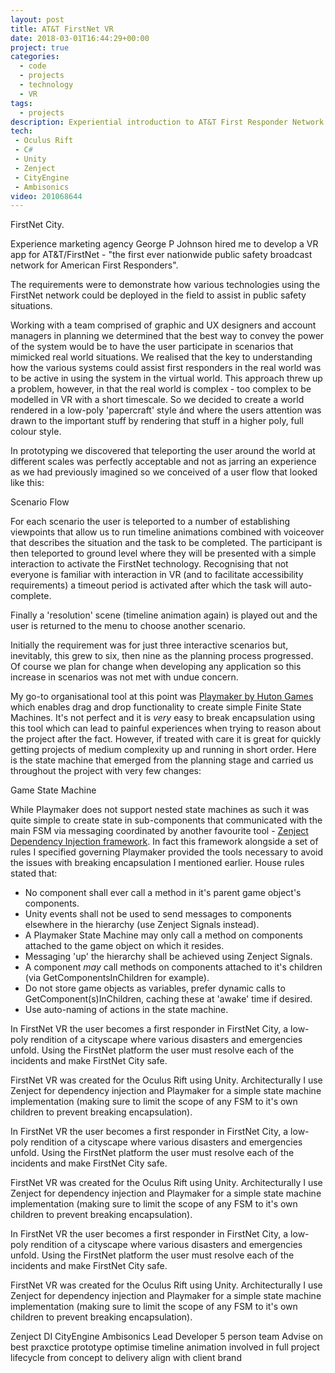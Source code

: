 ```yaml
---
layout: post
title: AT&T FirstNet VR
date: 2018-03-01T16:44:29+00:00
project: true
categories:
  - code
  - projects
  - technology
  - VR
tags:
  - projects
description: Experiential introduction to AT&T First Responder Network 
tech:
 - Oculus Rift
 - C#
 - Unity
 - Zenject
 - CityEngine
 - Ambisonics
video: 201068644
---
```

<div class="img_row">
	<img class="col three" src="{{ site.baseurl }}/images/heroes/firstnet.jpg" alt="" title="FirstNet City"/>
</div>
<div class="col three caption">
	FirstNet City.
</div>

Experience marketing agency George P Johnson hired me to develop a VR app for AT&T/FirstNet - "the first ever nationwide public safety broadcast network for American First Responders".

The requirements were to demonstrate how various technologies using the FirstNet network could be deployed in the field to assist in public safety situations.

Working with a team comprised of graphic and UX designers and account managers in planning we determined that the best way to convey the power of the system would be to have the user participate in scenarios that mimicked real world situations. We realised that the key to understanding how the various systems could assist first responders in the real world was to be active in using the system in the virtual world. This approach threw up a problem, however, in that the real world is complex - too complex to be modelled in VR with a short timescale. So we decided to create a world rendered in a low-poly 'papercraft' style ánd where the users attention was drawn to the important stuff by rendering that stuff in a higher poly, full colour style.

In prototyping we discovered that teleporting the user around the world at different scales was perfectly acceptable and not as jarring an experience as we had previously imagined so we conceived of a user flow that looked like this:

<div class="col two img_row_tall">
	<img class="col" src="{{ site.baseurl }}/images/attfirstnet/scenario-flow.png" alt="" title="Scenario Flow"/>
</div>
<div class="col two caption">
	Scenario Flow
</div>

For each scenario the user is teleported to a number of establishing viewpoints that allow us to run timeline animations combined with voiceover that describes the situation and the task to be completed.  The participant is then teleported to ground level where they will be presented with a simple interaction to activate the FirstNet technology. Recognising that not everyone is familiar with interaction in VR (and to facilitate accessibility requirements) a timeout period is activated after which the task will auto-complete.

Finally a 'resolution' scene (timeline animation again) is played out and the user is returned to the menu to choose another scenario. 

Initially the requirement was for just three interactive scenarios but, inevitably, this grew to six, then nine as the planning process progressed. Of course we plan for change when developing any application so this increase in scenarios was not met with undue concern. 

My go-to organisational tool at this point was [Playmaker by Huton Games](http://www.hutonggames.com/) which enables drag and drop functionality to create simple Finite State Machines. It's not perfect and it is *very* easy to break encapsulation using this tool which can lead to painful experiences when trying to reason about the project after the fact. However, if treated with care it is great for quickly getting projects of medium complexity up and running in short order. Here is the state machine that emerged from the planning stage and carried us throughout the project with very few changes:

<div class="col three img_row">
	<img class="col" src="{{ site.baseurl }}/images/attfirstnet/gamestatefsm.PNG" alt="" title="Game State FSM"/>
</div>
<div class="col three caption">
	Game State Machine
</div>
 
While Playmaker does not support nested state machines as such it was quite simple to create state in sub-components that communicated with the main FSM via messaging coordinated by another favourite tool - [Zenject Dependency Injection framework](https://github.com/svermeulen/Zenject/tree/master/Documentation). In fact this framework alongside a set of rules I specified governing Playmaker provided the tools necessary to avoid the issues with breaking encapsulation I mentioned earlier. House rules stated that:
- No component shall ever call a method in it's parent game object's components.
- Unity events shall not be used to send messages to components elsewhere in the hierarchy (use Zenject Signals instead).
- A Playmaker State Machine may only call a method on components attached to the game object on which it resides.
- Messaging 'up' the hierarchy shall be achieved using Zenject Signals.  
- A component *may* call methods on components attached to it's children (via GetComponentsInChildren for example).
- Do not store game objects as variables, prefer dynamic calls to GetComponent(s)InChildren, caching these at 'awake' time if desired.
- Use auto-naming of actions in the state machine.



In FirstNet VR the user becomes a first responder in FirstNet City, a low-poly rendition of a cityscape where various disasters and emergencies unfold. Using the FirstNet platform the user must resolve each of the incidents and make FirstNet City safe.

FirstNet VR was created for the Oculus Rift using Unity. Architecturally I use Zenject for dependency injection and Playmaker for a simple state machine implementation (making sure to limit the scope of any FSM to it's own children to prevent breaking encapsulation).

In FirstNet VR the user becomes a first responder in FirstNet City, a low-poly rendition of a cityscape where various disasters and emergencies unfold. Using the FirstNet platform the user must resolve each of the incidents and make FirstNet City safe.

FirstNet VR was created for the Oculus Rift using Unity. Architecturally I use Zenject for dependency injection and Playmaker for a simple state machine implementation (making sure to limit the scope of any FSM to it's own children to prevent breaking encapsulation).

In FirstNet VR the user becomes a first responder in FirstNet City, a low-poly rendition of a cityscape where various disasters and emergencies unfold. Using the FirstNet platform the user must resolve each of the incidents and make FirstNet City safe.

FirstNet VR was created for the Oculus Rift using Unity. Architecturally I use Zenject for dependency injection and Playmaker for a simple state machine implementation (making sure to limit the scope of any FSM to it's own children to prevent breaking encapsulation).
 
Zenject DI
CityEngine
Ambisonics
Lead Developer
5 person team
Advise on best praxctice
prototype
optimise
timeline animation
involved in full project lifecycle from concept to delivery
align with client brand
